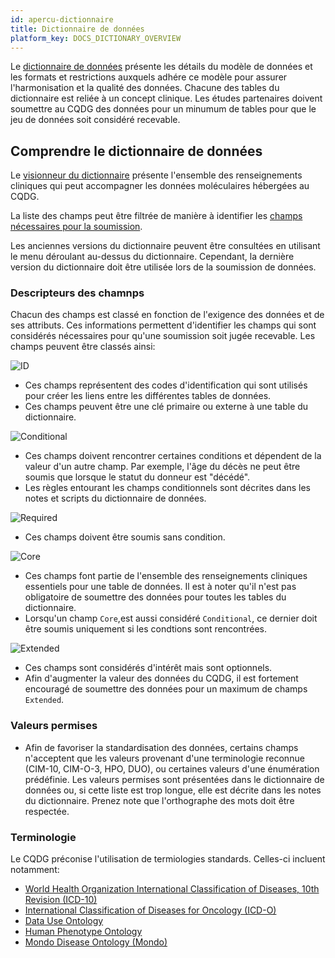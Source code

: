 ```yaml
---
id: apercu-dictionnaire
title: Dictionnaire de données
platform_key: DOCS_DICTIONARY_OVERVIEW
---
```



Le [dictionnaire de données](/dictionnaire) présente les détails du modèle de données et les formats et restrictions auxquels adhére ce modèle pour assurer l'harmonisation et la qualité des données. Chacune des tables du dictionnaire est reliée à un concept clinique. Les études partenaires doivent soumettre au CQDG des données pour un minumum de tables pour que le jeu de données soit considéré recevable.  


## Comprendre le dictionnaire de données

Le [visionneur du dictionnaire](/dictionnaire) présente l'ensemble des renseignements cliniques qui peut accompagner les données moléculaires hébergées au CQDG.

La liste des champs peut être filtrée de manière à identifier les [champs nécessaires pour la soumission](/soumission/soumettre-donnees-cliniques).

Les anciennes versions du dictionnaire peuvent être consultées en utilisant le menu déroulant au-dessus du dictionnaire. Cependant, la dernière version du dictionnaire doit être utilisée lors de la soumission de données.

### Descripteurs des chamnps

Chacun des champs est classé en fonction de l'exigence des données et de ses attributs. Ces informations permettent d'identifier les champs qui sont considérés nécessaires pour qu'une soumission soit jugée recevable. Les champs peuvent être classés ainsi:  

![ID](/assets/submission/dictionary-id.svg) 

- Ces champs représentent des codes d'identification qui sont utilisés pour créer les liens entre les différentes tables de données.
- Ces champs peuvent être une clé primaire ou externe à une table du dictionnaire. 

![Conditional](/assets/submission/dictionary-conditional.svg)

- Ces champs doivent rencontrer certaines conditions et dépendent de la valeur d'un autre champ. Par exemple, l'âge du décès ne peut être soumis que lorsque le statut du donneur est "décédé". 
- Les règles entourant les champs conditionnels sont décrites dans les notes et scripts du dictionnaire de données.

![Required](/assets/submission/dictionary-required.svg)

- Ces champs doivent être soumis sans condition.

![Core](/assets/submission/dictionary-core.svg)

- Ces champs font partie de l'ensemble des renseignements cliniques essentiels pour une table de données. Il est à noter qu'il n'est pas obligatoire de soumettre des données pour toutes les tables du dictionnaire. 
- Lorsqu'un champ `Core`,est aussi considéré `Conditional`, ce dernier doit être soumis uniquement si les condtions sont rencontrées.

![Extended](/assets/submission/dictionary-extended.svg)

- Ces champs sont considérés d'intérêt mais sont optionnels.
- Afin d'augmenter la valeur des données du CQDG, il est fortement encouragé de soumettre des données pour un maximum de champs `Extended`. 

### Valeurs permises

- Afin de favoriser la standardisation des données, certains champs n'acceptent que les valeurs provenant d'une terminologie reconnue (CIM-10, CIM-O-3, HPO, DUO), ou certaines valeurs d'une énumération prédéfinie. Les valeurs permises sont présentées dans le dictionnaire de données ou, si cette liste est trop longue, elle est décrite dans les notes du dictionnaire. Prenez note que l'orthographe des mots doit être respectée.   


### Terminologie 

Le CQDG préconise l'utilisation de termiologies standards. Celles-ci incluent notamment: 

- [World Health Organization International Classification of Diseases, 10th Revision (ICD-10)](https://icd.who.int/browse10/2019/en)
- [International Classification of Diseases for Oncology (ICD-O)](https://www.who.int/standards/classifications/other-classifications/international-classification-of-diseases-for-oncology)
- [Data Use Ontology](https://github.com/EBISPOT/DUO)
- [Human Phenotype Ontology](https://hpo.jax.org/app/)
- [Mondo Disease Ontology (Mondo)](https://monarch-initiative.github.io/mondo)